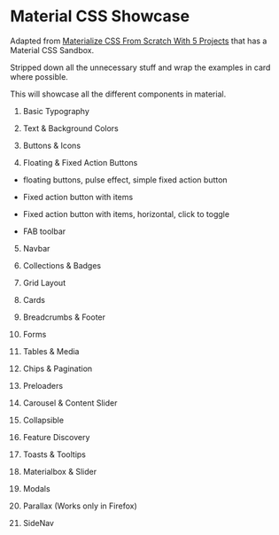 # Material CSS Showcase

Adapted from [Materialize CSS From Scratch With 5 Projects](https://www.safaribooksonline.com/library/view/materialize-css-from/9781789538724/) that has a Material CSS Sandbox.

Stripped down all the unnecessary stuff and wrap the examples in card where possible.

This will showcase all the different components in material.

1.  Basic Typography

2.  Text & Background Colors

3.  Buttons & Icons

4.  Floating & Fixed Action Buttons

- floating buttons, pulse effect, simple fixed action button

- Fixed action button with items

- Fixed action button with items, horizontal, click to toggle

- FAB toolbar

5.  Navbar

6.  Collections & Badges

7.  Grid Layout

8.  Cards

9.  Breadcrumbs & Footer

10. Forms

11. Tables & Media

12. Chips & Pagination

13. Preloaders

14. Carousel & Content Slider

15. Collapsible

16. Feature Discovery

17. Toasts & Tooltips

18. Materialbox & Slider

19. Modals
20. Parallax (Works only in Firefox)
21. SideNav
